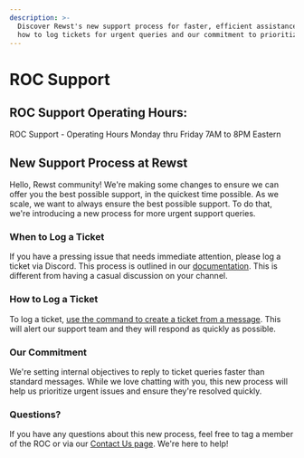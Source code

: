 ```yaml
---
description: >-
  Discover Rewst's new support process for faster, efficient assistance. Learn
  how to log tickets for urgent queries and our commitment to prioritize them
---
```


# ROC Support

## ROC Support Operating Hours:

ROC Support - Operating Hours Monday thru Friday 7AM to 8PM Eastern

## New Support Process at Rewst

Hello, Rewst community! We're making some changes to ensure we can offer you the best possible support, in the quickest time possible. As we scale, we want to always ensure the best possible support. To do that, we're introducing a new process for more urgent support queries.

### When to Log a Ticket

If you have a pressing issue that needs immediate attention, please log a ticket via Discord. This process is outlined in our [documentation](../../). This is different from having a casual discussion on your channel.

### How to Log a Ticket

To log a ticket, [use the command to create a ticket from a message](create-a-ticket-via-discord.md). This will alert our support team and they will respond as quickly as possible.&#x20;

### Our Commitment

We're setting internal objectives to reply to ticket queries faster than standard messages. While we love chatting with you, this new process will help us prioritize urgent issues and ensure they're resolved quickly.

### Questions?

If you have any questions about this new process, feel free to tag a member of the ROC or via our [Contact Us page](../contact-resources.md). We're here to help!
